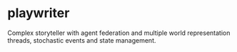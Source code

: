 # playwriter
Complex storyteller with agent federation and multiple world representation threads, stochastic events and state management.
